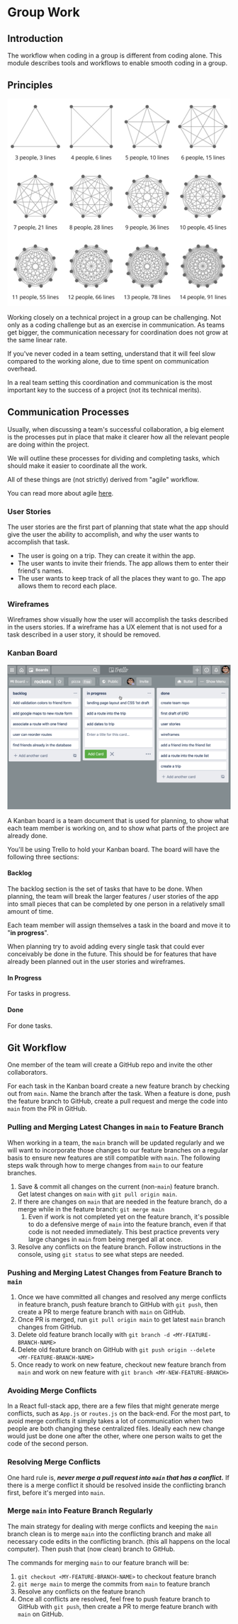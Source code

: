 # Group Work

## Introduction

The workflow when coding in a group is different from coding alone. This module describes tools and workflows to enable smooth coding in a group.

## Principles

![](../.gitbook/assets/team-comms.png)

Working closely on a technical project in a group can be challenging. Not only as a coding challenge but as an exercise in communication. As teams get bigger, the communication necessary for coordination does not grow at the same linear rate.

If you've never coded in a team setting, understand that it will feel slow compared to the working alone, due to time spent on communication overhead.

In a real team setting this coordination and communication is the most important key to the success of a project (not its technical merits).

## Communication Processes

Usually, when discussing a team's successful collaboration, a big element is the processes put in place that make it clearer how all the relevant people are doing within the project.

We will outline these processes for dividing and completing tasks, which should make it easier to coordinate all the work.

All of these things are (not strictly) derived from "agile" workflow.

You can read more about agile [here](https://en.wikipedia.org/wiki/Agile\_software\_development).

### User Stories

The user stories are the first part of planning that state what the app should give the user the ability to accomplish, and why the user wants to accomplish that task.

* The user is going on a trip. They can create it within the app.
* The user wants to invite their friends. The app allows them to enter their friend's names.
* The user wants to keep track of all the places they want to go. The app allows them to record each place.

### Wireframes

Wireframes show visually how the user will accomplish the tasks described in the users stories. If a wireframe has a UX element that is not used for a task described in a user story, it should be removed.

### Kanban Board

![](../.gitbook/assets/kanb.png)

A Kanban board is a team document that is used for planning, to show what each team member is working on, and to show what parts of the project are already done.

You'll be using Trello to hold your Kanban board. The board will have the following three sections:

#### Backlog

The backlog section is the set of tasks that have to be done. When planning, the team will break the larger features / user stories of the app into small pieces that can be completed by one person in a relatively small amount of time.

Each team member will assign themselves a task in the board and move it to "**in progress**".

When planning try to avoid adding every single task that could ever conceivably be done in the future. This should be for features that have already been planned out in the user stories and wireframes.

#### In Progress

For tasks in progress.

#### Done

For done tasks.

## Git Workflow

One member of the team will create a GitHub repo and invite the other collaborators. 

For each task in the Kanban board create a new feature branch by checking out from `main`. Name the branch after the task. When a feature is done, push the feature branch to GitHub, create a pull request and merge the code into `main` from the PR in GitHub.

### Pulling and Merging Latest Changes in `main` to Feature Branch

When working in a team, the `main` branch will be updated regularly and we will want to incorporate those changes to our feature branches on a regular basis to ensure new features are still compatible with `main`. The following steps walk through how to merge changes from `main` to our feature branches.

1. Save & commit all changes on the current (non-`main`) feature branch. Get latest changes on `main` with `git pull origin main`.
2. If there are changes on `main` that are needed in the feature branch, do a merge while in the feature branch: `git merge main`
   1. Even if work is not completed yet on the feature branch, it's possible to do a defensive merge of `main` into the feature branch, even if that code is not needed immediately. This best practice prevents very large changes in `main` from being merged all at once.
3. Resolve any conflicts on the feature branch. Follow instructions in the console, using `git status` to see what steps are needed.

### Pushing and Merging Latest Changes from Feature Branch to `main`

1. Once we have committed all changes and resolved any merge conflicts in feature branch, push feature branch to GitHub with `git push`, then create a PR to merge feature branch with `main` on GitHub.
2. Once PR is merged, run `git pull origin main` to get latest `main` branch changes from GitHub.
3. Delete old feature branch locally with `git branch -d <MY-FEATURE-BRANCH-NAME>`
4. Delete old feature branch on GitHub with `git push origin --delete <MY-FEATURE-BRANCH-NAME>`
5. Once ready to work on new feature, checkout new feature branch from `main` and work on new feature with `git branch <MY-NEW-FEATURE-BRANCH>`

### Avoiding Merge Conflicts

In a React full-stack app, there are a few files that might generate merge conflicts, such as `App.js` or `routes.js` on the back-end. For the most part, to avoid merge conflicts it simply takes a lot of communication when two people are both changing these centralized files. Ideally each new change would just be done one after the other, where one person waits to get the code of the second person.

### Resolving Merge Conflicts

One hard rule is, _**never merge a pull request into `main` that has a conflict.**_ If there is a merge conflict it should be resolved inside the conflicting branch first, before it's merged into `main`.

### Merge `main` into Feature Branch Regularly

The main strategy for dealing with merge conflicts and keeping the `main` branch clean is to merge `main` into the conflicting branch and make all necessary code edits in the conflicting branch. (this all happens on the local computer). Then push that (now clean) branch to GitHub.

The commands for merging `main` to our feature branch will be:

1. `git checkout <MY-FEATURE-BRANCH-NAME>` to checkout feature branch
2. `git merge main` to merge the commits from `main` to feature branch
3. Resolve any conflicts on the feature branch
4. Once all conflicts are resolved, feel free to push feature branch to GitHub with `git push`, then create a PR to merge feature branch with `main` on GitHub.
